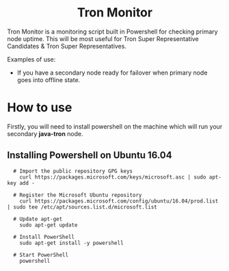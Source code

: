 <h1 align="center">
  Tron Monitor
</h1>
Tron Monitor is a monitoring script built in Powershell for checking primary node uptime. This will be most useful for Tron Super Representative Candidates & Tron Super Representatives.

Examples of use:
  * If you have a secondary node ready for failover when primary node goes into offline state.

# How to use
Firstly, you will need to install powershell on the machine which will run your secondary **java-tron** node.
   ## Installing Powershell on Ubuntu 16.04
      # Import the public repository GPG keys
        curl https://packages.microsoft.com/keys/microsoft.asc | sudo apt-key add -

      # Register the Microsoft Ubuntu repository
        curl https://packages.microsoft.com/config/ubuntu/16.04/prod.list | sudo tee /etc/apt/sources.list.d/microsoft.list

      # Update apt-get
        sudo apt-get update

      # Install PowerShell
        sudo apt-get install -y powershell

      # Start PowerShell
        powershell
   
